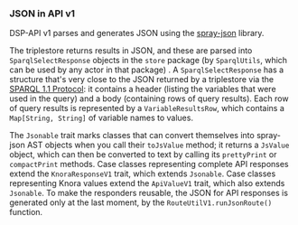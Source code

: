 <!---
Copyright © 2015-2021 the contributors (see Contributors.md).

This file is part of DSP — DaSCH Service Platform.

DSP is free software: you can redistribute it and/or modify
it under the terms of the GNU Affero General Public License as published
by the Free Software Foundation, either version 3 of the License, or
(at your option) any later version.

DSP is distributed in the hope that it will be useful,
but WITHOUT ANY WARRANTY; without even the implied warranty of
MERCHANTABILITY or FITNESS FOR A PARTICULAR PURPOSE.  See the
GNU Affero General Public License for more details.

You should have received a copy of the GNU Affero General Public
License along with DSP. If not, see <http://www.gnu.org/licenses/>.
-->

### JSON in API v1

DSP-API v1 parses and generates JSON using the
[spray-json](https://github.com/spray/spray-json) library.

The triplestore returns results in JSON, and these are parsed into
`SparqlSelectResponse` objects in the `store` package (by `SparqlUtils`, which can be used by any actor in that package)
. A
`SparqlSelectResponse` has a structure that's very close to the JSON returned by a triplestore via
the [SPARQL 1.1 Protocol](http://www.w3.org/TR/sparql11-protocol/): it contains a header
(listing the variables that were used in the query) and a body
(containing rows of query results). Each row of query results is represented by a `VariableResultsRow`, which contains
a `Map[String, String]` of variable names to values.

The `Jsonable` trait marks classes that can convert themselves into spray-json AST objects when you call
their `toJsValue` method; it returns a `JsValue` object, which can then be converted to text by calling
its `prettyPrint` or `compactPrint` methods. Case classes representing complete API responses extend
the `KnoraResponseV1` trait, which extends `Jsonable`. Case classes representing Knora values extend the `ApiValueV1`
trait, which also extends `Jsonable`. To make the responders reusable, the JSON for API responses is generated only at
the last moment, by the `RouteUtilV1.runJsonRoute()` function.
